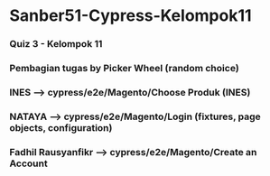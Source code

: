 # Sanber51-Cypress-Kelompok11
### Quiz 3 - Kelompok 11
### Pembagian tugas by Picker Wheel (random choice)
###
### INES --> cypress/e2e/Magento/Choose Produk (INES)
### NATAYA --> cypress/e2e/Magento/Login (fixtures, page objects, configuration)
### Fadhil Rausyanfikr --> cypress/e2e/Magento/Create an Account
